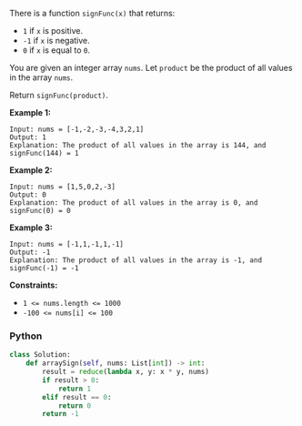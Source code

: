 There is a function  `signFunc(x)`  that returns:

-   `1`  if  `x`  is positive.
-   `-1`  if  `x`  is negative.
-   `0`  if  `x`  is equal to  `0`.

You are given an integer array  `nums`. Let  `product`  be the product of all values in the array  `nums`.

Return  `signFunc(product)`.

**Example 1:**
```
Input: nums = [-1,-2,-3,-4,3,2,1]
Output: 1
Explanation: The product of all values in the array is 144, and signFunc(144) = 1
```

**Example 2:**
```
Input: nums = [1,5,0,2,-3]
Output: 0
Explanation: The product of all values in the array is 0, and signFunc(0) = 0
```

**Example 3:**
```
Input: nums = [-1,1,-1,1,-1]
Output: -1
Explanation: The product of all values in the array is -1, and signFunc(-1) = -1
```

**Constraints:**

-   `1 <= nums.length <= 1000`
-   `-100 <= nums[i] <= 100`


### Python
```python
class Solution:
    def arraySign(self, nums: List[int]) -> int:
        result = reduce(lambda x, y: x * y, nums)
        if result > 0:
            return 1
        elif result == 0:
            return 0
        return -1
```